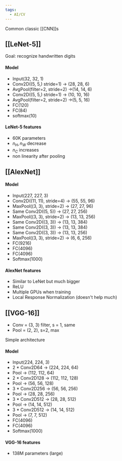 ```yaml
---
tags:
  - AI/CV
---
```


Common classic [[CNN]]s

## [[LeNet-5]]
Goal: recognize handwritten digits

#### Model
- Input(32, 32, 1) 
- Conv2D((5, 5,) stride=1) -> (28, 28, 6)
- AvgPool(filter=2, stride=2) ->(14, 14, 6)
- Conv2D((5, 5,) stride=1) -> (10, 10, 16)
- AvgPool(filter=2, stride=2) ->(5, 5, 16)
- FC(120)
- FC(84)
- softmax(10)

#### LeNet-5 features
- 60K parameters
- $n_{H}, n_{W}$ decrease
- $n_{C}$ increases
- non linearity after pooling

## [[AlexNet]]

#### Model
- Input(227, 227, 3)
- Conv2D((11, 11), stride=4) -> (55, 55, 96)
- MaxPool((3, 3), stride=2) -> (27, 27, 96)
- Same Conv2D((5, 5)) -> (27, 27, 256)
- MaxPool((3, 3), stride=2) -> (13, 13, 256)
- Same Conv2D((3, 3)) -> (13, 13, 384)
- Same Conv2D((3, 3)) -> (13, 13, 384)
- Same Conv2D((3, 3)) -> (13, 13, 256)
- MaxPool((3, 3), stride=2) -> (6, 6, 256)
- FC(9216)
- FC(4096)
- FC(4096)
- Softmax(1000)

#### AlexNet features
- Similar to LeNet but much bigger
- ReLU
- Multiple GPUs when training
- Local Response Normalization (doesn't help much)


## [[VGG-16]]
- Conv = (3, 3) filter, s = 1, same
- Pool = (2, 2), s=2, max

Simple architecture
#### Model
- Input(224, 224, 3)
- 2 * Conv2D64 -> (224, 224, 64)
- Pool -> (112, 112, 64)
- 2 * Conv2D128 -> (112, 112, 128)
- Pool -> (56, 56, 128)
- 3 * Conv2D256 -> (56, 56, 256)
- Pool -> (28, 28, 256)
- 3 * Conv2D512 -> (28, 28, 512)
- Pool -> (14, 14, 512)
- 3 * Conv2D512 -> (14, 14, 512)
- Pool -> (7, 7, 512)
- FC(4096)
- FC(4096)
- Softmax(1000)

#### VGG-16 features
- 138M parameters (large)

